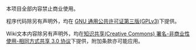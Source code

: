 本项目全部内容禁止商业使用。

程序代码除另有声明外，均在 [GNU 通用公共许可证第三版(GPLv3)](https://github.com/Sandigal/IDIPLAB_CV/blob/master/LICENSE)下提供。

Wiki文本内容除另有声明外，均在[知识共享(Creative Commons) 署名-非商业性使用-相同方式共享 3.0 协议](https://creativecommons.org/licenses/by-nc-sa/3.0/cn/legalcode)下提供，附加条款亦可能应用。
